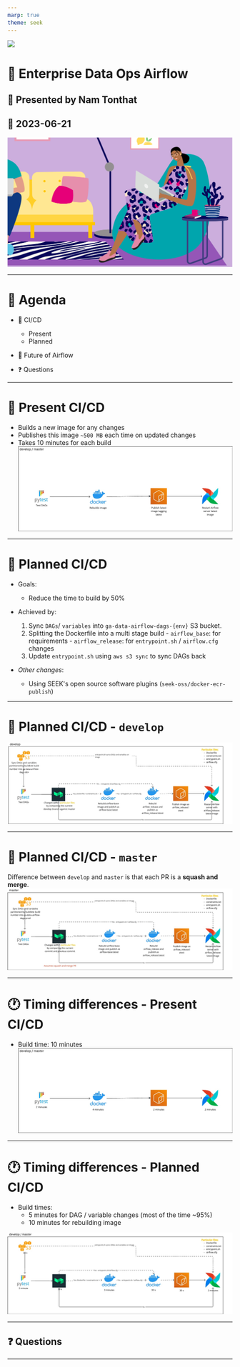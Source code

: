 ```yaml
---
marp: true
theme: seek
---
```


<style>
section {
  font-family: 'SEEK Sans';
}
</style>

![](./.vscode/themes/seek-logo.png)
#  :office: Enterprise Data Ops Airflow

## :man: Presented by Nam Tonthat

## :calendar: 2023-06-21

![bg opacity:30%](../themes/backgrounds/header.png)

---

# :notebook_with_decorative_cover: Agenda

- :rocket: CI/CD
    - Present
    - Planned

- :rainbow: Future of Airflow
- :question: Questions


---

# :gift: Present CI/CD
- Builds a new image for any changes
- Publishes this image `~500 MB` each time on updated changes
- Takes 10 minutes for each build
![width:1000px](images/present-cicd.jpg)


---
# 🎯 Planned CI/CD
- Goals:
    - Reduce the time to build by 50%

- Achieved by:
    1. Sync `DAGs`/ `variables` into `ga-data-airflow-dags-{env}` S3 bucket.
    2. Splitting the Dockerfile into a multi stage build
      - `airflow_base`: for requirements
      - `airflow_release`: for `entrypoint.sh` / `airflow.cfg` changes
    3. Update `entrypoint.sh` using `aws s3 sync` to sync DAGs back

- *Other changes*:
    - Using SEEK's open source software plugins (`seek-oss/docker-ecr-publish`)
---
# 🎯 Planned CI/CD - `develop`
![width:1200px](images/planned-cicd-develop.jpg)

---

# 🎯 Planned CI/CD - `master`
Difference between `develop` and `master` is that each PR is a **squash and merge**.
![width:1200px](images/planned-cicd-master.jpg)

---

# :clock1: Timing differences - Present CI/CD
- Build time: 10 minutes
![width:1000px](images/present-cicd-timings.jpg)


---
# :clock1: Timing differences - Planned CI/CD
- Build times:
    - 5 minutes for DAG / variable changes (most of the time ~95%)
    - 10 minutes for rebuilding image

![width:1200px](images/planned-cicd-timings.jpg)


--- 

## :question: Questions


---

